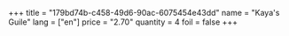 +++
title = "179bd74b-c458-49d6-90ac-6075454e43dd"
name = "Kaya's Guile"
lang = ["en"]
price = "2.70"
quantity = 4
foil = false
+++

